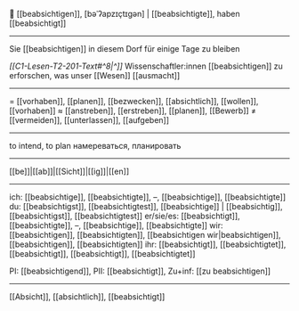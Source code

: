 🎯 [[beabsichtigen]], [bəˈʔapzɪçtɪɡən] | [[beabsichtigte]], haben [[beabsichtigt]]

---
Sie [[beabsichtigen]] in diesem Dorf für einige Tage zu bleiben

*[[C1-Lesen-T2-201-Text#^8|^]]* Wissenschaftler:innen [[beabsichtigen]] zu erforschen, was unser [[Wesen]] [[ausmacht]]

---
= [[vorhaben]], [[planen]], [[bezwecken]], [[absichtlich]],  [[wollen]], [[vorhaben]]
≈ [[anstreben]], [[erstreben]], [[planen]], [[Bewerb]]
≠ [[vermeiden]], [[unterlassen]], [[aufgeben]]

---
to intend, to plan
намереваться, планировать

---
[[be]]|[[ab]]|[[Sicht]]|[[ig]]|[[en]]

---
ich: [[beabsichtige]], [[beabsichtigte]], –, [[beabsichtige]], [[beabsichtigte]]
du: [[beabsichtigst]], [[beabsichtigtest]], [[beabsichtige]] | [[beabsichtig]], [[beabsichtigst]], [[beabsichtigtest]]
er/sie/es: [[beabsichtigt]], [[beabsichtigte]], –, [[beabsichtige]], [[beabsichtigte]]
wir: [[beabsichtigen]], [[beabsichtigten]], [[beabsichtigen wir|beabsichtigen]], [[beabsichtigen]], [[beabsichtigten]]
ihr: [[beabsichtigt]], [[beabsichtigtet]], [[beabsichtigt]], [[beabsichtigt]], [[beabsichtigtet]]

PI: [[beabsichtigend]], PII: [[beabsichtigt]], Zu+inf: [[zu beabsichtigen]]

---
[[Absicht]], [[absichtlich]], [[beabsichtigt]]
